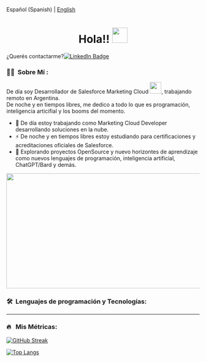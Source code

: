 
Español (Spanish) | <a href="https://www.linkedin.com/in/pablofacciano">English</a>

<h1 align="center">Hola!! <img src="https://media.giphy.com/media/hvRJCLFzcasrR4ia7z/giphy.gif" width="40"></h1>
<p align="center" style="display:flex;align-items: center;">¿Querés contactarme?<br><a href="https://www.linkedin.com/in/pablofacciano"><img src="https://img.shields.io/badge/LinkedIn-blue?style=for-the-badge&logo=linkedin&logoColor=white" alt="LinkedIn Badge"></a></p>

### 👨‍💻 &nbsp;Sobre Mí :

<p>De día soy Desarrollador de Salesforce Marketing Cloud <img src="https://media.giphy.com/media/WUlplcMpOCEmTGBtBW/giphy.gif" width="30">, trabajando remoto en Argentina.<br>
De noche y en tiempos libres, me dedico a todo lo que es programación, inteligencia articifial y los booms del momento.</p>



- 🔭 De día estoy trabajando como Marketing Cloud Developer desarrollando soluciones en la nube.
- ⚡ De noche y en tiempos libres estoy estudiando para certificaciones y acreditaciones oficiales de Salesforce.
- 🌱 Explorando proyectos OpenSource y nuevo horizontes de aprendizaje como nuevos lenguajes de programación, inteligencia artificial, ChatGPT/Bard y demás.

<p align="center"><img src="https://media.giphy.com/media/dWesBcTLavkZuG35MI/giphy.gif" width="600" height="300"  /></p>

### 🛠 &nbsp;Lenguajes de programación y Tecnologías:


---

### 🔥 &nbsp; Mis Métricas:
[![GitHub Streak](http://github-readme-streak-stats.herokuapp.com?user=pablofacciano&theme=dark&background=000000)](https://git.io/streak-stats)

[![Top Langs](https://github-readme-stats.vercel.app/api/top-langs/?username=pablofacciano&layout=compact&theme=vision-friendly-dark)](https://github.com/anuraghazra/github-readme-stats)
